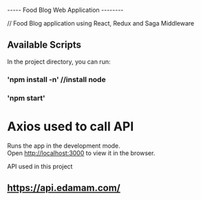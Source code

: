 ----- Food Blog Web Application --------

// Food Blog application using React, Redux and Saga Middleware


## Available Scripts

In the project directory, you can run:

### 'npm install -n'  //install node

### 'npm start'

# Axios used to call API

Runs the app in the development mode.<br />
Open [http://localhost:3000](http://localhost:3000) to view it in the browser.

API used in this project

## https://api.edamam.com/

